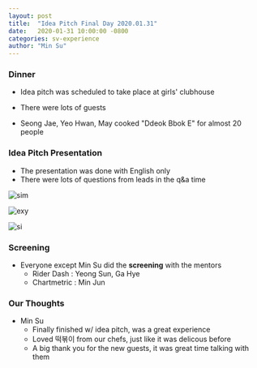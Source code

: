 ```yaml
---
layout: post
title:  "Idea Pitch Final Day 2020.01.31"
date:   2020-01-31 10:00:00 -0800
categories: sv-experience
author: "Min Su"
---
```


### Dinner

- Idea pitch was scheduled to take place at girls' clubhouse

- There were lots of guests
- Seong Jae, Yeo Hwan, May cooked "Ddeok Bbok E" for almost 20 people

### Idea Pitch Presentation

- The presentation was done with English only
- There were lots of questions from leads in the q&a time

![sim](https://tinystudent.github.io/images/200131/simpsen.jpg)

![exy](https://tinystudent.github.io/images/200131/exy.jpg)

![si](https://tinystudent.github.io/images/200131/sihyun.jpg)

### Screening

- Everyone except Min Su did the **screening** with the mentors
  - Rider Dash : Yeong Sun, Ga Hye
  - Chartmetric : Min Jun

### Our Thoughts

- Min Su
  - Finally finished w/ idea pitch, was a great experience
  - Loved 떡볶이 from our chefs, just like it was delicous before
  - A big thank you for the new guests, it was great time talking with them